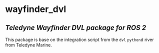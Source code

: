 # wayfinder_dvl
## *Teledyne Wayfinder DVL package for ROS 2*
This package is base on the integration script from the `dvl` `python`d river from Teledyne Marine.